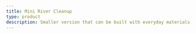 ```yaml
---
title: Mini River Cleanup
type: product
description: Smaller version that can be built with everyday materials
---
```

